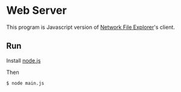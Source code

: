 # Web Server

This program is Javascript version of [Network File Explorer](https://github.com/BenYoo-ben/LightFileExplorer/tree/master/network_file_explorer)'s client.

## Run

Install [node.js](https://nodejs.org/)

Then

```
$ node main.js
```
